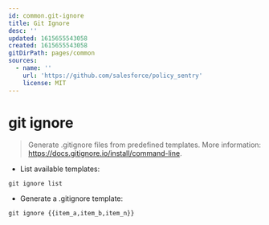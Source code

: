 ```yaml
---
id: common.git-ignore
title: Git Ignore
desc: ''
updated: 1615655543058
created: 1615655543058
gitDirPath: pages/common
sources:
  - name: ''
    url: 'https://github.com/salesforce/policy_sentry'
    license: MIT
---
```

# git ignore

> Generate .gitignore files from predefined templates.
> More information: <https://docs.gitignore.io/install/command-line>.

- List available templates:

`git ignore list`

- Generate a .gitignore template:

`git ignore {{item_a,item_b,item_n}}`

